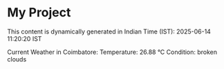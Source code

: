 # My Project

This content is dynamically generated in Indian Time (IST): 2025-06-14 11:20:20 IST


Current Weather in Coimbatore:
Temperature: 26.88 °C
Condition: broken clouds
